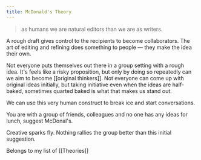 ```yaml
---
title: McDonald's Theory
---
```


> as humans we are natural editors than we are as writers.

A rough draft gives control to the recipients to become collaborators. The art of editing and refining does something to people — they make the idea their own.

Not everyone puts themselves out there in a group setting with a rough idea. It's feels like a risky proposition, but only by doing so repeatedly can we aim to become [[original thinkers]]. Not everyone can come up with original ideas initially, but taking initiative even when the ideas are half-baked, sometimes quarted baked is what that makes us stand out.

We can use this very human construct to break ice and start conversations.

You are with a group of friends, colleagues and no one has any ideas for lunch, suggest McDonal's.

Creative sparks fly. Nothing rallies the group better than this initial suggestion.

Belongs to my list of [[Theories]]